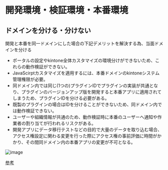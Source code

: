 # 開発環境・検証環境・本番環境

## ドメインを分ける・分けない

開発と本番を同一ドメインにした場合の下記デメリットを解決する為、当面ドメインを分ける

* ポータルの設定やkintone全体カスタマイズの環境分けができないため、これらの動作検証ができない。
* JavaScirptカスタマイズを適用するには、本番ドメインのkintoneシステム管理権限が必要。
* 同ドメイン内では同じ(1つの)プラグインIDでプラグインの実装が共通となり、プラグインのバージョンアップ版を開発すると本番アプリに適用されてしまうため、プラグインIDを分ける必要がある。
* 既製のプラグインの場合はIDを分けることができないため、同ドメイン内では動作検証できない。
* ユーザーや組織情報が共通のため、動作検証時に本番のユーザーへ通知や作業者の割り当てが行われるリスクがある。
* 開発アプリにデータ移行テストなどの目的で大量のデータを取り込む場合、アクセス権設定に関わる変更を行った際にアクセス権の事前評価に時間がかかり、その間同ドメイン内の本番アプリの変更が不可となる。

![image](https://github.com/ShopChannelIT/Vendor-Potal-Systme/assets/88366591/403a7429-a7b3-48d9-907c-802af8e9703d)

[参考](https://kintone.cybozu.co.jp/kintone-signpost/guide/development_environment.html)

